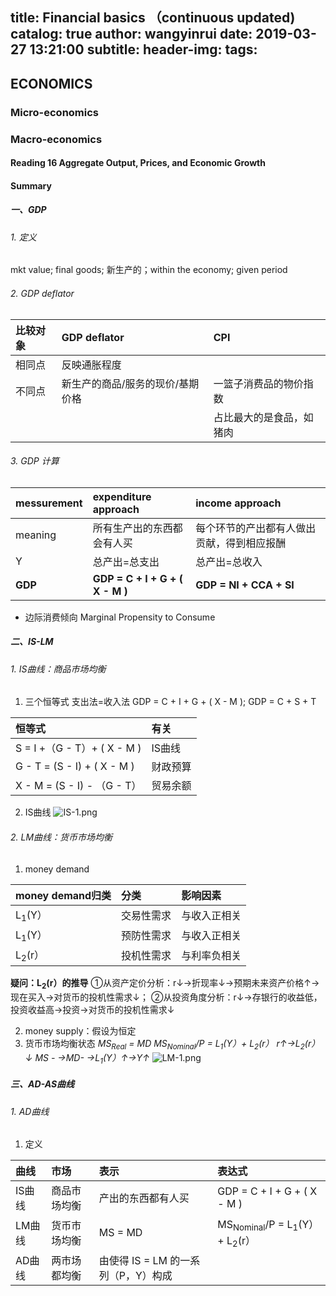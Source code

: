 title: Financial basics （continuous updated)
catalog: true
author: wangyinrui
date: 2019-03-27 13:21:00
subtitle:
header-img:
tags:
---
## ECONOMICS

### Micro-economics
### Macro-economics
#### Reading 16 Aggregate Output, Prices, and Economic Growth

#### Summary
##### 一、GDP
###### 1. 定义
mkt value; final goods; 新生产的；within the economy; given period

###### 2. GDP deflator
|比较对象|GDP deflator|CPI|
|:--|:--|:--|
|相同点|反映通胀程度|
|不同点|新生产的商品/服务的现价/基期价格|一篮子消费品的物价指数|
|||占比最大的是食品，如猪肉|

###### 3. GDP 计算

|messurement|expenditure approach|income approach|
|:--|:--|:--|
|meaning|所有生产出的东西都会有人买|每个环节的产出都有人做出贡献，得到相应报酬|
|Y|总产出=总支出|总产出=总收入|
|**GDP**|**GDP = C + I + G + ( X - M )**|**GDP = NI + CCA + SI**

 - 边际消费倾向 Marginal Propensity to Consume
 
##### 二、IS-LM

###### 1. IS曲线：商品市场均衡

1. 三个恒等式
支出法=收入法 
GDP = C + I + G + ( X - M );
GDP = C + S + T 

|恒等式|有关|
|:--|:--|
|S = I +（G - T）+ ( X - M )|IS曲线|
|G - T = (S - I) + ( X - M )|财政预算|
|X - M = (S - I) - （G - T）|贸易余额|

2. IS曲线
![IS-1.png](http://118.24.154.180/images/2019/03/27/IS-1.png)

###### 2. LM曲线：货币市场均衡
1. money demand

|money demand归类|分类|影响因素|
|:--|:--|:--|
|L<sub>1</sub>(Y）|交易性需求|与收入正相关|
|L<sub>1</sub>(Y）|预防性需求|与收入正相关|
|L<sub>2</sub>(r）|投机性需求|与利率负相关|

**疑问：L<sub>2</sub>(r）的推导**
①从资产定价分析：r↓→折现率↓→预期未来资产价格↑→现在买入→对货币的投机性需求↓；
②从投资角度分析：r↓→存银行的收益低，投资收益高→投资→对货币的投机性需求↓

2. money supply：假设为恒定
3. 货币市场均衡状态
*MS<sub>Real</sub> = MD
MS<sub>Nominal</sub>/P = L<sub>1</sub>(Y）+ L<sub>2</sub>(r）
r↑→L<sub>2</sub>(r）↓ 
MS - →MD- 
→L<sub>1</sub>(Y）↑→Y↑*
![LM-1.png](http://118.24.154.180/images/2019/03/27/LM-1.png)

##### 三、AD-AS曲线
###### 1. AD曲线
1. 定义

|曲线|市场|表示|表达式|
|:--|:--|:--|:--|
|IS曲线|商品市场均衡|产出的东西都有人买|GDP = C + I + G + ( X - M )|
|LM曲线|货币市场均衡|MS = MD|MS<sub>Nominal</sub>/P = L<sub>1</sub>(Y）+ L<sub>2</sub>(r）|
|AD曲线|两市场都均衡|由使得 IS = LM 的一系列（P，Y）构成|













